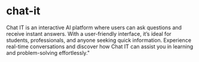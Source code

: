 # chat-it
Chat IT is an interactive AI platform where users can ask questions and receive instant answers. With a user-friendly interface, it’s ideal for students, professionals, and anyone seeking quick information. Experience real-time conversations and discover how Chat IT can assist you in learning and problem-solving effortlessly."
